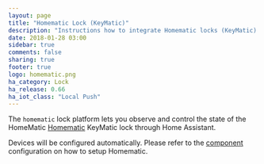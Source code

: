 ```yaml
---
layout: page
title: "Homematic Lock (KeyMatic)"
description: "Instructions how to integrate Homematic locks (KeyMatic) within Home Assistant."
date: 2018-01-28 03:00
sidebar: true
comments: false
sharing: true
footer: true
logo: homematic.png
ha_category: Lock
ha_release: 0.66
ha_iot_class: "Local Push"
---
```


The `homematic` lock platform lets you observe and control the state of the HomeMatic  [Homematic](http://www.homematic.com/) KeyMatic lock through Home Assistant.

Devices will be configured automatically. Please refer to the [component](/components/homematic/) configuration on how to setup Homematic.
